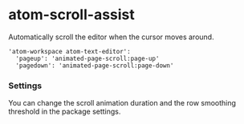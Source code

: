 # atom-scroll-assist

Automatically scroll the editor when the cursor moves around.

```
'atom-workspace atom-text-editor':
  'pageup': 'animated-page-scroll:page-up'
  'pagedown': 'animated-page-scroll:page-down'
```

### Settings

You can change the scroll animation duration and the row smoothing threshold in the package settings.
